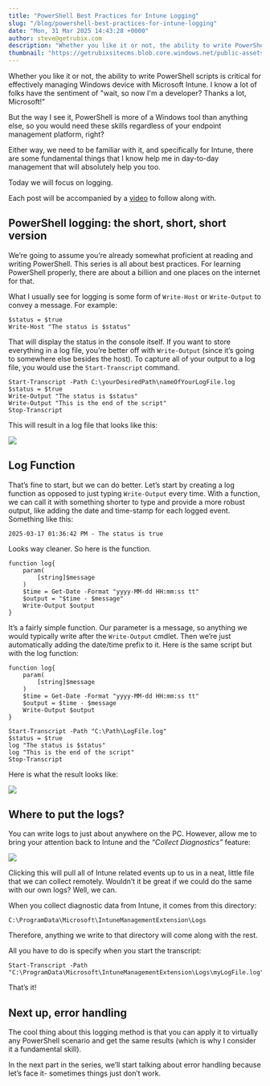 ```yaml
---
title: "PowerShell Best Practices for Intune Logging"
slug: "/blog/powershell-best-practices-for-intune-logging"
date: "Mon, 31 Mar 2025 14:43:28 +0000"
author: steve@getrubix.com
description: "Whether you like it or not, the ability to write PowerShell scripts is critical for effectively managing Windows devices with Microsoft Intune. I know a lot of folks have the sentiment of 'wait, so now I'm a developer? Thanks a lot, Microsoft!' But the way I see it..."
thumbnail: "https://getrubixsitecms.blob.core.windows.net/public-assets/content/v1/logo512.png"
---
```


Whether you like it or not, the ability to write PowerShell scripts is critical for effectively managing Windows device with Microsoft Intune. I know a lot of folks have the sentiment of "wait, so now I'm a developer? Thanks a lot, Microsoft!"

But the way I see it, PowerShell is more of a Windows tool than anything else, so you would need these skills regardless of your endpoint management platform, right?

Either way, we need to be familiar with it, and specifically for Intune, there are some fundamental things that I know help me in day-to-day management that will absolutely help you too.

Today we will focus on logging.

Each post will be accompanied by a [video](https://youtu.be/G0hEgD3ysQY) to follow along with.

PowerShell logging: the short, short, short version
---------------------------------------------------

We’re going to assume you’re already somewhat proficient at reading and writing PowerShell. This series is all about best practices. For learning PowerShell properly, there are about a billion and one places on the internet for that.

What I usually see for logging is some form of `Write-Host` or `Write-Output` to convey a message. For example:

```
$status = $true
Write-Host "The status is $status"
```

That will display the status in the console itself. If you want to store everything in a log file, you’re better off with `Write-Output` (since it’s going to somewhere else besides the host). To capture all of your output to a log file, you would use the `Start-Transcript` command.

```
Start-Transcript -Path C:\yourDesiredPath\nameOfYourLogFile.log
$status = $true
Write-Output "The status is $status"
Write-Output "This is the end of the script"
Stop-Transcript
```

This will result in a log file that looks like this:

![](https://getrubixsitecms.blob.core.windows.net/public-assets/content/v1/5dd365a31aa1fd743bc30b8e/1e584c6e-63ac-4eca-bd55-76c443d78d99/log1.png)

Log Function
------------

That’s fine to start, but we can do better. Let’s start by creating a log function as opposed to just typing `Write-Output` every time. With a function, we can call it with something shorter to type and provide a more robust output, like adding the date and time-stamp for each logged event. Something like this:

`2025-03-17 01:36:42 PM - The status is true`

Looks way cleaner. So here is the function.

```
function log{
	param(
		[string]$message
	)
	$time = Get-Date -Format "yyyy-MM-dd HH:mm:ss tt"
	$output = "$time - $message"
	Write-Output $output
}
```

It’s a fairly simple function. Our parameter is a message, so anything we would typically write after the `Write-Output` cmdlet. Then we’re just automatically adding the date/time prefix to it. Here is the same script but with the log function:

```
function log{
	param(
		[string]$message
	)
	$time = Get-Date -Format "yyyy-MM-dd HH:mm:ss tt"
	$output = $time - $message
	Write-Output $output
}

Start-Transcript -Path "C:\Path\LogFile.log"
$status = $true
log "The status is $status"
log "This is the end of the script"
Stop-Transcript
```

Here is what the result looks like:

![](https://getrubixsitecms.blob.core.windows.net/public-assets/content/v1/5dd365a31aa1fd743bc30b8e/d0c75683-8363-47c3-80c2-39d2305cac5b/log2.png)

Where to put the logs?
----------------------

You can write logs to just about anywhere on the PC. However, allow me to bring your attention back to Intune and the _“Collect Diagnostics”_ feature:

![](https://getrubixsitecms.blob.core.windows.net/public-assets/content/v1/5dd365a31aa1fd743bc30b8e/deabf6d0-2f4a-4e45-a700-a408783aa2bd/log3.png)

Clicking this will pull all of Intune related events up to us in a neat, little file that we can collect remotely. Wouldn’t it be great if we could do the same with our own logs? Well, we can.

When you collect diagnostic data from Intune, it comes from this directory:

```
C:\ProgramData\Microsoft\IntuneManagementExtension\Logs 
```

Therefore, anything we write to that directory will come along with the rest.

All you have to do is specify when you start the transcript:

```
Start-Transcript -Path "C:\ProgramData\Microsoft\IntuneManagementExtension\Logs\myLogFile.log"
```

That’s it!

Next up, error handling
-----------------------

The cool thing about this logging method is that you can apply it to virtually any PowerShell scenario and get the same results (which is why I consider it a fundamental skill).

In the next part in the series, we’ll start talking about error handling because let’s face it- sometimes things just don’t work.
